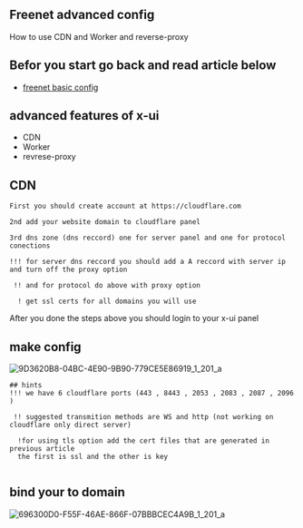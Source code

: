 ## Freenet advanced config
How to use CDN and Worker and reverse-proxy

## Befor you start go back and read article below

- [freenet basic config](https://github.com/VQIVS/freenet-basics-old-panel-)


## advanced features of x-ui

- CDN
- Worker 
- revrese-proxy



## CDN
``` 
First you should create account at https://cloudflare.com

2nd add your website domain to cloudflare panel 

3rd dns zone (dns reccord) one for server panel and one for protocol conections

!!! for server dns reccord you should add a A reccord with server ip and turn off the proxy option 
 
 !! and for protocol do above with proxy option 

  ! get ssl certs for all domains you will use 
``` 
After you done the steps above you should login to your x-ui panel

## make config

![9D3620B8-04BC-4E90-9B90-779CE5E86919_1_201_a](https://user-images.githubusercontent.com/119480978/235964669-da92afde-17e1-48f8-bf5c-310e261834d7.jpeg)

```
## hints
!!! we have 6 cloudflare ports (443 , 8443 , 2053 , 2083 , 2087 , 2096 )

 !! suggested transmition methods are WS and http (not working on cloudflare only direct server)

  !for using tls option add the cert files that are generated in previous article 
  the first is ssl and the other is key 
  
```
## bind your to domain 

![696300D0-F55F-46AE-866F-07BBBCEC4A9B_1_201_a](https://user-images.githubusercontent.com/119480978/235963947-f53e481f-3449-4c61-961d-57c588a992a8.jpeg)


